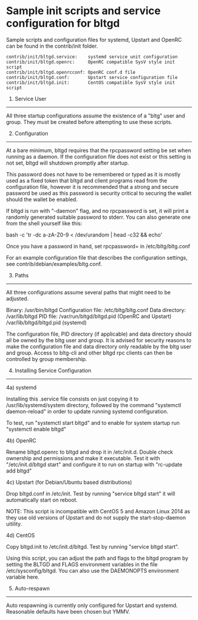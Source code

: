 Sample init scripts and service configuration for bltgd
==========================================================

Sample scripts and configuration files for systemd, Upstart and OpenRC
can be found in the contrib/init folder.

    contrib/init/bltgd.service:    systemd service unit configuration
    contrib/init/bltgd.openrc:     OpenRC compatible SysV style init script
    contrib/init/bltgd.openrcconf: OpenRC conf.d file
    contrib/init/bltgd.conf:       Upstart service configuration file
    contrib/init/bltgd.init:       CentOS compatible SysV style init script

1. Service User
---------------------------------

All three startup configurations assume the existence of a "bltg" user
and group.  They must be created before attempting to use these scripts.

2. Configuration
---------------------------------

At a bare minimum, bltgd requires that the rpcpassword setting be set
when running as a daemon.  If the configuration file does not exist or this
setting is not set, bltgd will shutdown promptly after startup.

This password does not have to be remembered or typed as it is mostly used
as a fixed token that bltgd and client programs read from the configuration
file, however it is recommended that a strong and secure password be used
as this password is security critical to securing the wallet should the
wallet be enabled.

If bltgd is run with "-daemon" flag, and no rpcpassword is set, it will
print a randomly generated suitable password to stderr.  You can also
generate one from the shell yourself like this:

bash -c 'tr -dc a-zA-Z0-9 < /dev/urandom | head -c32 && echo'

Once you have a password in hand, set rpcpassword= in /etc/bltg/bltg.conf

For an example configuration file that describes the configuration settings,
see contrib/debian/examples/bltg.conf.

3. Paths
---------------------------------

All three configurations assume several paths that might need to be adjusted.

Binary:              /usr/bin/bltgd
Configuration file:  /etc/bltg/bltg.conf
Data directory:      /var/lib/bltgd
PID file:            /var/run/bltgd/bltgd.pid (OpenRC and Upstart)
                     /var/lib/bltgd/bltgd.pid (systemd)

The configuration file, PID directory (if applicable) and data directory
should all be owned by the bltg user and group.  It is advised for security
reasons to make the configuration file and data directory only readable by the
bltg user and group.  Access to bltg-cli and other bltgd rpc clients
can then be controlled by group membership.

4. Installing Service Configuration
-----------------------------------

4a) systemd

Installing this .service file consists on just copying it to
/usr/lib/systemd/system directory, followed by the command
"systemctl daemon-reload" in order to update running systemd configuration.

To test, run "systemctl start bltgd" and to enable for system startup run
"systemctl enable bltgd"

4b) OpenRC

Rename bltgd.openrc to bltgd and drop it in /etc/init.d.  Double
check ownership and permissions and make it executable.  Test it with
"/etc/init.d/bltgd start" and configure it to run on startup with
"rc-update add bltgd"

4c) Upstart (for Debian/Ubuntu based distributions)

Drop bltgd.conf in /etc/init.  Test by running "service bltgd start"
it will automatically start on reboot.

NOTE: This script is incompatible with CentOS 5 and Amazon Linux 2014 as they
use old versions of Upstart and do not supply the start-stop-daemon uitility.

4d) CentOS

Copy bltgd.init to /etc/init.d/bltgd. Test by running "service bltgd start".

Using this script, you can adjust the path and flags to the bltgd program by
setting the BLTGD and FLAGS environment variables in the file
/etc/sysconfig/bltgd. You can also use the DAEMONOPTS environment variable here.

5. Auto-respawn
-----------------------------------

Auto respawning is currently only configured for Upstart and systemd.
Reasonable defaults have been chosen but YMMV.
